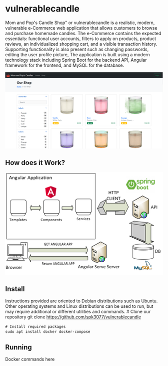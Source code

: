 # vulnerablecandle
Mom and Pop's Candle Shop" or vulnerablecandle is a realistic, modern, vulnerable e-Commerce web application that allows customers to browse and purchase homemade candles. The e-Commerce contains the expected essentials: functional user accounts, filters to apply on products, product reviews, an individualized shopping cart, and a visible transaction history. Supporting functionality is also present such as changing passwords, editing the user profile picture, The application is built using a modern technology stack including Spring Boot for the backend API, Angular framework for the frontend, and MySQL for the database.

![Alt text](docs/images/homePage.png?raw=true "Title")

## How does it Work?
![Alt text](docs/images/appDesign.png?raw=true "Title")

## Install
Instructions provided are oriented to Debian distributions such as Ubuntu.  Other operating systems and Linux distributions can be used to run, but may require additional or different utilities and commands.
    # Clone our repository
    git clone https://github.com/spk3077/vulnerablecandle

    # Install required packages
    sudo apt install docker docker-compose 

## Running
Docker commands here

